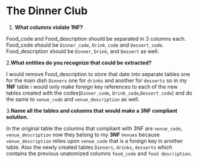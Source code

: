 # The Dinner Club

1. **What columns violate 1NF?**

Food_code and Food_description should be separated in 3 columns each.
Food_code should be `Dinner_code`, `Drink_code` and `Dessert_code`.
Food_description should be `Dinner`, `Drink`, and `Dessert` as well.

2.**What entities do you recognize that could be extracted?**

I would remove Food_description to store that date into separate tables one for the main dish `Dinners` one for `drinks` and another for `desserts` so in my **1NF** table i would only make foreign key references to each of the new tables created with the codes(`Dinner_code`, `Drink_code`,`Dessert_code`) and do the same to `venue_code` and `venue_description` as well.

3.**Name all the tables and columns that would make a 3NF compliant solution.**

In the original table the columns that compliant with 3NF are `venue_code`, `venue_description` now they belong to my **3NF** `Venues` because `venue_description` relies upon `venue_code` that is a foreign key in another table.
Also the newly created tables `Dinners`, `drinks`, `desserts` which contains the previous unatomized columns `food_code` and `food description`.
